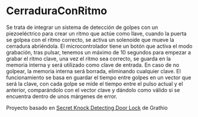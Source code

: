 # CerraduraConRitmo

Se trata de integrar un sistema de detección de golpes con un piezoeléctrico para crear un ritmo que actúe como llave, cuando la puerta se golpea con el ritmo correcto, se activa un solenoide que mueve la cerradura abriéndola.
El microcontrolador tiene un botón que activa el modo grabación, tras pulsar, tenemos un máximo de 10 segundos para empezar a grabar el ritmo clave, una vez el ritmo sea correcto, se guarda en la memoria interna y será utilizado como clave de entrada. En caso de no golpear, la memoria interna será borrada, eliminando cualquier clave.
El funcionamiento se basa en guardar el tiempo entre golpes en un vector que será la clave, con cada golpe se mide el tiempo entre el pulso actual y el anterior, comparándolo con el vector clave y dándolo como válido si se encuentra dentro de unos márgenes de error.

Proyecto basado en [Secret Knock Detecting Door Lock](https://www.instructables.com/id/Secret-Knock-Detecting-Door-Lock/) de Grathio 
